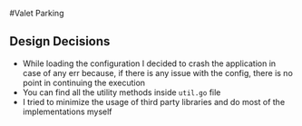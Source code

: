 #Valet Parking

## Design Decisions
- While loading the configuration I decided to crash the application
in case of any err because, if there is any issue with the config, there is no point in continuing the execution
- You can find all the utility methods inside `util.go` file
- I tried to minimize the usage of third party libraries and do most of the 
implementations myself
  
